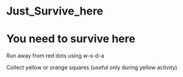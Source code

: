 # Just_Survive_here

# You need to survive here

Run away from red dots using w-s-d-a

Collect yellow or orange squares (useful only during yellow activity)
